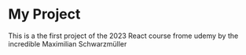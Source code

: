 # My Project

This is a the first project of the 2023 React course frome udemy by the incredible
Maximilian Schwarzmüller
